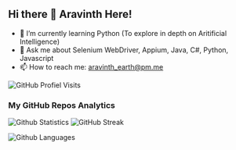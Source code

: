 ## Hi there 👋 Aravinth Here! 

- 🌱 I’m currently learning Python (To explore in depth on Aritificial Intelligence)
- 💬 Ask me about Selenium WebDriver, Appium, Java, C#, Python, Javascript
- 📫 How to reach me: <aravinth_earth@pm.me>

![GitHub Profiel Visits](https://estruyf-github.azurewebsites.net/api/VisitorHit?user=Aravinth-Earth&repo=Aravinth-Earth)

### My GitHub Repos Analytics

![Github Statistics](https://github-readme-stats.vercel.app/api/?username=Aravinth-Earth&theme=onedark&count_private=true&show_icons=true)
![GitHub Streak](https://github-readme-streak-stats.herokuapp.com?user=Aravinth-Earth&theme=dark&hide_border=true&date_format=j%20M%5B%20Y%5D)

![Github Languages](https://github-readme-stats.vercel.app/api/top-langs/?username=Aravinth-Earth&theme=onedark&langs_count=10&count_private=true)
